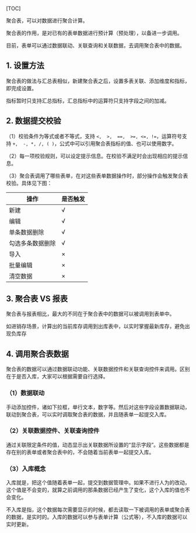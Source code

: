 
[TOC]



聚合表，可以对数据进行聚合计算。

聚合表的作用，是对已有的表单数据进行预计算（预处理），以备进一步调用。

目前，表单可以通过数据联动、关联查询和关联数据，去调用聚合表中的数据。

## 1. 设置方法

聚合表的做法与汇总表相似，新建聚合表之后，设置多表关联、添加维度和指标，即完成设置。

指标暂时只支持汇总指标，汇总指标中的运算符只支持字段之间的加减。

## 2. 数据提交校验

（1）校验条件为等式或者不等式，支持 `<,  >,  ==,  >=, <=, !=`，运算符号支持 `+,  -, *, /, ( )`，公式中可以引用聚合表指标的值、也可以使用数字。

（2）每一项校验规则，可以设定提示信息。在校验不满足时会出现相应的提示信息。

（3）聚合表调用了哪些表单，在对这些表单数据操作时，部分操作会触发聚合表校验。具体见下图：

|操作|	是否触发|
|---|---|
|新建|	√ |
|编辑	| √ |
|单条数据删除	| √ |
|勾选多条数据删除	| √ |
|导入|	× |
|批量编辑|	× |
|清空数据|	× |

## 3. 聚合表 VS 报表

聚合表与报表相比，最大的不同在于聚合表中的数据可以被调用到表单中。

如进销存场景，计算出的当前库存调用到出库表中，以实时掌握最新库存，避免出现负库存

## 4. 调用聚合表数据

聚合表的数据可以通过数据联动功能、关联数据控件和关联查询控件来调用。区别在于是否入库，大家可以根据需要自行选择。

### （1）数据联动

手动添加控件，诸如下拉框，单行文本，数字等。然后对这些字段设置数据联动，联动到聚合表，可以实时调取聚合表的数据，并且随表单一起提交入库。

### （2）关联数据控件、关联查询控件

通过关联限定条件的值，动态显示出关联数据所设置的“显示字段”。这些数据都是存在别的表单或者聚合表中的，不会随着当前表单一起提交入库。

### （3）入库概念

入库就是，把这个值随着表单一起，提交到数据管理中。如果不进行人为的改动，这个值是不会变的，就算之前调用的那条数据已经产生了变化，这个入库的值也不会变化。

不入库是指，这个数据每次需要显示的时候，都去读取一下被调用的表单或聚合表的数据，是实时的。入库的数据可以参与表单计算（公式等），不入库的数据可以实时更新。